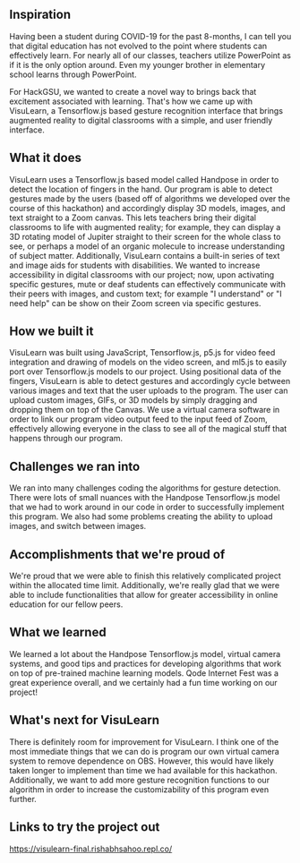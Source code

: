 ## Inspiration

Having been a student during COVID-19 for the past 8-months, I can tell you that digital education has not evolved to the point where students can effectively learn. For nearly all of our  classes, teachers utilize PowerPoint as if it is the only option around. Even my younger brother in elementary school learns through PowerPoint.

For HackGSU, we wanted to create a novel way to brings back that excitement associated with learning. That's how we came up with VisuLearn, a Tensorflow.js based gesture recognition interface that brings augmented reality to digital classrooms with a simple, and user friendly interface.

## What it does

VisuLearn uses a Tensorflow.js based model called Handpose in order to detect the location of fingers in the hand. Our program is able to detect gestures made by the users (based off of algorithms we developed over the course of this hackathon) and accordingly display 3D models, images, and text straight to a Zoom canvas. This lets teachers bring their digital classrooms to life with augmented reality; for example, they can display a 3D rotating model of Jupiter straight to their screen for the whole class to see, or perhaps a model of an organic molecule to increase understanding of subject matter. Additionally, VisuLearn contains a built-in series of text and image aids for students with disabilities. We wanted to increase accessibility in digital classrooms with our project; now, upon activating specific gestures, mute or deaf students can effectively communicate with their peers with images, and custom text; for example "I understand" or "I need help" can be show on their Zoom screen via specific gestures.

## How we built it

VisuLearn was built using JavaScript, Tensorflow.js, p5.js for video feed integration and drawing of models on the video screen, and ml5.js to easily port over Tensorflow.js models to our project. Using positional data of the fingers, VisuLearn is able to detect gestures and accordingly cycle between various images and text that the user uploads to the program. The user can upload custom images, GIFs, or 3D models by simply dragging and dropping them on top of the Canvas. We use a virtual camera software in order to link our program video output feed to the input feed of Zoom, effectively allowing everyone in the class to see all of the magical stuff that happens through our program.

## Challenges we ran into

We ran into many challenges coding the algorithms for gesture detection. There were lots of small nuances with the Handpose Tensorflow.js model that we had to work around in our code in order to successfully implement this program. We also had some problems creating the ability to upload images, and switch between images.


## Accomplishments that we're proud of

We're proud that we were able to finish this relatively complicated project within the allocated time limit. Additionally, we're really glad that we were able to include functionalities that allow for greater accessibility in online education for our fellow peers. 

## What we learned

We learned a lot about the Handpose Tensorflow.js model, virtual camera systems, and good tips and practices for developing algorithms that work on top of pre-trained machine learning models. Qode Internet Fest was a great experience overall, and we certainly had a fun time working on our project!

## What's next for VisuLearn

There is definitely room for improvement for VisuLearn. I think one of the most immediate things that we can do is program our own virtual camera system to remove dependence on OBS. However, this would have likely taken longer to implement than time we had available for this hackathon. Additionally, we want to add more gesture recognition functions to our algorithm in order to increase the customizability of this program even further.

## Links to try the project out

https://visulearn-final.rishabhsahoo.repl.co/
